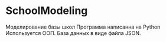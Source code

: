 # SchoolModeling
Моделирование базы школ
Программа написанна на Python
Используется ООП. База данных в виде файла JSON.
